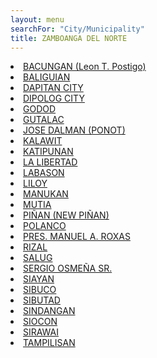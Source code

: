 ```yaml
---
layout: menu
searchFor: "City/Municipality"
title: ZAMBOANGA DEL NORTE
---
```

<li><a class="oID" href="{{site.url}}/citymuni/7226.html" value="ZAMBOANGA DEL NORTE, BACUNGAN (Leon T. Postigo)" rel="external">BACUNGAN (Leon T. Postigo)</a></li><li><a class="oID" href="{{site.url}}/citymuni/7224.html" value="ZAMBOANGA DEL NORTE, BALIGUIAN" rel="external">BALIGUIAN</a></li><li><a class="oID" href="{{site.url}}/citymuni/7201.html" value="ZAMBOANGA DEL NORTE, DAPITAN CITY" rel="external">DAPITAN CITY</a></li><li><a class="oID" href="{{site.url}}/citymuni/7202.html" value="ZAMBOANGA DEL NORTE, DIPOLOG CITY" rel="external">DIPOLOG CITY</a></li><li><a class="oID" href="{{site.url}}/citymuni/7225.html" value="ZAMBOANGA DEL NORTE, GODOD" rel="external">GODOD</a></li><li><a class="oID" href="{{site.url}}/citymuni/7223.html" value="ZAMBOANGA DEL NORTE, GUTALAC" rel="external">GUTALAC</a></li><li><a class="oID" href="{{site.url}}/citymuni/7222.html" value="ZAMBOANGA DEL NORTE, JOSE DALMAN (PONOT)" rel="external">JOSE DALMAN (PONOT)</a></li><li><a class="oID" href="{{site.url}}/citymuni/7227.html" value="ZAMBOANGA DEL NORTE, KALAWIT" rel="external">KALAWIT</a></li><li><a class="oID" href="{{site.url}}/citymuni/7203.html" value="ZAMBOANGA DEL NORTE, KATIPUNAN" rel="external">KATIPUNAN</a></li><li><a class="oID" href="{{site.url}}/citymuni/7204.html" value="ZAMBOANGA DEL NORTE, LA LIBERTAD" rel="external">LA LIBERTAD</a></li><li><a class="oID" href="{{site.url}}/citymuni/7205.html" value="ZAMBOANGA DEL NORTE, LABASON" rel="external">LABASON</a></li><li><a class="oID" href="{{site.url}}/citymuni/7206.html" value="ZAMBOANGA DEL NORTE, LILOY" rel="external">LILOY</a></li><li><a class="oID" href="{{site.url}}/citymuni/7207.html" value="ZAMBOANGA DEL NORTE, MANUKAN" rel="external">MANUKAN</a></li><li><a class="oID" href="{{site.url}}/citymuni/7208.html" value="ZAMBOANGA DEL NORTE, MUTIA" rel="external">MUTIA</a></li><li><a class="oID" href="{{site.url}}/citymuni/7209.html" value="ZAMBOANGA DEL NORTE, PI&Ntilde;AN (NEW PI&Ntilde;AN)" rel="external">PI&Ntilde;AN (NEW PI&Ntilde;AN)</a></li><li><a class="oID" href="{{site.url}}/citymuni/7210.html" value="ZAMBOANGA DEL NORTE, POLANCO" rel="external">POLANCO</a></li><li><a class="oID" href="{{site.url}}/citymuni/7211.html" value="ZAMBOANGA DEL NORTE, PRES. MANUEL A. ROXAS" rel="external">PRES. MANUEL A. ROXAS</a></li><li><a class="oID" href="{{site.url}}/citymuni/7212.html" value="ZAMBOANGA DEL NORTE, RIZAL" rel="external">RIZAL</a></li><li><a class="oID" href="{{site.url}}/citymuni/7213.html" value="ZAMBOANGA DEL NORTE, SALUG" rel="external">SALUG</a></li><li><a class="oID" href="{{site.url}}/citymuni/7214.html" value="ZAMBOANGA DEL NORTE, SERGIO OSME&Ntilde;A SR." rel="external">SERGIO OSME&Ntilde;A SR.</a></li><li><a class="oID" href="{{site.url}}/citymuni/7215.html" value="ZAMBOANGA DEL NORTE, SIAYAN" rel="external">SIAYAN</a></li><li><a class="oID" href="{{site.url}}/citymuni/7216.html" value="ZAMBOANGA DEL NORTE, SIBUCO" rel="external">SIBUCO</a></li><li><a class="oID" href="{{site.url}}/citymuni/7217.html" value="ZAMBOANGA DEL NORTE, SIBUTAD" rel="external">SIBUTAD</a></li><li><a class="oID" href="{{site.url}}/citymuni/7218.html" value="ZAMBOANGA DEL NORTE, SINDANGAN" rel="external">SINDANGAN</a></li><li><a class="oID" href="{{site.url}}/citymuni/7219.html" value="ZAMBOANGA DEL NORTE, SIOCON" rel="external">SIOCON</a></li><li><a class="oID" href="{{site.url}}/citymuni/7220.html" value="ZAMBOANGA DEL NORTE, SIRAWAI" rel="external">SIRAWAI</a></li><li><a class="oID" href="{{site.url}}/citymuni/7221.html" value="ZAMBOANGA DEL NORTE, TAMPILISAN" rel="external">TAMPILISAN</a></li>